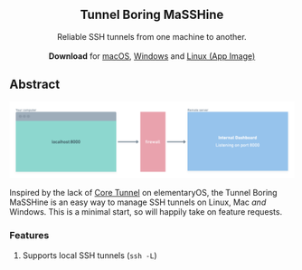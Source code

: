 <p align="center">
  <h2 align="center">Tunnel Boring MaSSHine</h2>

  <p align="center">
    Reliable SSH tunnels from one machine to another.
    <br />
    <br />
    <strong>Download</strong> for <a href="https://github.com/ThePixelDeveloper/tunnel-boring-masshine/releases/download/v0.1.3/tunnel-boring-masshine-0.1.3.dmg">macOS</a>, <a href="https://github.com/ThePixelDeveloper/tunnel-boring-masshine/releases/download/v0.1.3/tunnel-boring-masshine-Setup-0.1.3.exe">Windows</a> and <a href="https://github.com/ThePixelDeveloper/tunnel-boring-masshine/releases/download/v0.1.3/tunnel-boring-masshine-0.1.3.AppImage">Linux (App Image)</a> 
  </p>
</p>

## Abstract

<p align="center">
  <img src="docs/Tunnel%20Boring%20MaSSHine%402x.png" width="800" />
</div>

Inspired by the lack of [Core Tunnel](https://apps.apple.com/us/app/core-tunnel/id1354318707?mt=12)
on elementaryOS, the Tunnel Boring MaSSHine is an easy way to manage SSH
tunnels on Linux, Mac _and_ Windows. This is a minimal start, so will
happily take on feature requests.

### Features

1. Supports local SSH tunnels (`ssh -L`)
